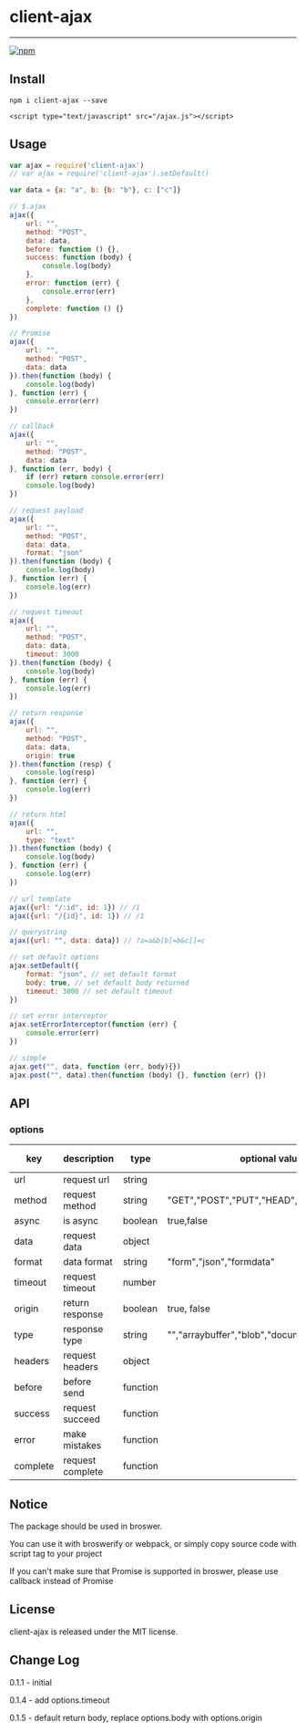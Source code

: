 # client-ajax
---
[![npm][npm-image]][npm-url]

[npm-image]: https://img.shields.io/npm/v/client-ajax.svg?style=flat
[npm-url]: https://npmjs.org/package/client-ajax

## Install

```
npm i client-ajax --save
```

```
<script type="text/javascript" src="/ajax.js"></script>
```

## Usage

```js
var ajax = require('client-ajax') 
// var ajax = require('client-ajax').setDefault()

var data = {a: "a", b: {b: "b"}, c: ["c"]}

// $.ajax
ajax({
	url: "",
	method: "POST",
 	data: data,
 	before: function () {},
 	success: function (body) {
 		console.log(body)
 	},
 	error: function (err) {
 		console.error(err)
 	},
 	complete: function () {}
})

// Promise
ajax({
	url: "",
	method: "POST",
	data: data
}).then(function (body) {
	console.log(body)
}, function (err) {
	console.error(err)
})

// callback
ajax({
	url: "",
	method: "POST",
	data: data
}, function (err, body) {
	if (err) return console.error(err)
 	console.log(body)
})

// request payload
ajax({
	url: "",
	method: "POST",
	data: data,
	format: "json"
}).then(function (body) {
	console.log(body)
}, function (err) {
	console.log(err)
})

// request timeout
ajax({
	url: "",
	method: "POST",
	data: data,
	timeout: 3000
}).then(function (body) {
	console.log(body)
}, function (err) {
	console.log(err)
})

// return response
ajax({
	url: "",
	method: "POST",
	data: data,
	origin: true
}).then(function (resp) {
	console.log(resp)
}, function (err) {
	console.log(err)
})

// return html
ajax({
	url: "",
	type: "text"
}).then(function (body) {
	console.log(body)
}, function (err) {
	console.log(err)
})

// url template
ajax({url: "/:id", id: 1}) // /1
ajax({url: "/{id}", id: 1}) // /1

// querystring
ajax({url: "", data: data}) // ?a=a&b[b]=b&c[]=c

// set default options
ajax.setDefault({
	format: "json", // set default format
	body: true, // set default body returned
	timeout: 3000 // set default timeout
})

// set error interceptor
ajax.setErrorInterceptor(function (err) {
	console.error(err)
})

// simple
ajax.get("", data, function (err, body){})
ajax.post("", data).then(function (body) {}, function (err) {})
```

## API
### options
| key | description | type | optional values | default value |
|-----|------|-----|-------|-------|
| url | request url | string | | "" |
| method | request method | string | "GET","POST","PUT","HEAD","DELETE","PATCH" | "GET" |
| async | is async  | boolean | true,false | true |
| data | request data | object | | {} |
| format | data format | string | "form","json","formdata" | "form" |
| timeout | request timeout | number | | |
| origin | return response | boolean | true, false | false |
| type | response type | string | "","arraybuffer","blob","document","json","text" | "json" |
| headers | request headers | object | | {} |
| before | before send | function | | noop |
| success | request succeed | function |  | noop |
| error | make mistakes | function |  | noop |
| complete | request complete | function |  | noop |

## Notice

The package should be used in broswer.

You can use it with broswerify or webpack, or simply copy source code with script tag to your project

If you can't make sure that Promise is supported in broswer, please use callback instead of Promise

## License

client-ajax is released under the MIT license.

## Change Log
0.1.1 - initial

0.1.4 - add options.timeout

0.1.5 - default return body, replace options.body with options.origin
